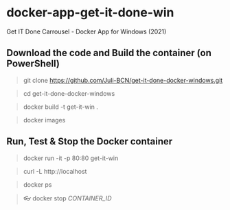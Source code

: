 # docker-app-get-it-done-win
Get IT Done Carrousel - Docker App for Windows (2021)

## Download the code and Build the container (on PowerShell)
> git clone https://github.com/Juli-BCN/get-it-done-docker-windows.git

> cd get-it-done-docker-windows

> docker build -t get-it-win .

> docker images



## Run, Test & Stop the Docker container
> docker run -it -p 80:80 get-it-win

> curl -L http://localhost

> docker ps

> :eyeglasses: docker stop *CONTAINER_ID*
